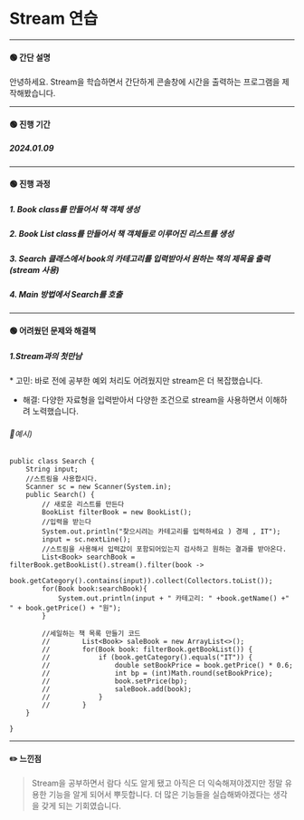 # Stream 연습
------------------------------------
#### 🟢 간단 설명

안녕하세요. Stream을 학습하면서 간단하게 콘솔창에 시간을 출력하는 프로그램을 제작해봤습니다.


*****************************
#### 🟢 진행 기간
##### 2024.01.09

****************************

#### 🟢 진행 과정
##### 1. Book class를 만들어서 책 객체 생성
##### 2. Book List class를 만들어서 책 객체들로 이루어진 리스트를 생성
##### 3. Search 클래스에서 book의 카테고리를 입력받아서 원하는 책의 제목을 출력 (stream 사용)
##### 4. Main 방법에서 Search를 호출


****************************
#### 🟢 어려웠던 문제와 해결책
##### 1.Stream과의 첫만남
* 고민: 바로 전에 공부한 예외 처리도 어려웠지만 stream은 더 복잡했습니다.
* 해결: 다양한 자료형을 입력받아서 다양한 조건으로 stream을 사용하면서 이해하려 노력했습니다.

###### 예시)
```
public class Search {
    String input;
    //스트림을 사용합시다.
    Scanner sc = new Scanner(System.in);
    public Search() {
        // 새로운 리스트를 만든다
        BookList filterBook = new BookList();
        //입력을 받는다
        System.out.println("찾으시려는 카테고리를 입력하세요 ) 경제 , IT");
        input = sc.nextLine();
        //스트림을 사용해서 입력값이 포함되어있는지 검사하고 원하는 결과를 받아온다.
        List<Book> searchBook = filterBook.getBookList().stream().filter(book -> 
        book.getCategory().contains(input)).collect(Collectors.toList());
        for(Book book:searchBook){
            System.out.println(input + " 카테고리: " +book.getName() +" " + book.getPrice() + "원");
        }

        //세일하는 책 목록 만들기 코드
        //        List<Book> saleBook = new ArrayList<>();
        //        for(Book book: filterBook.getBookList()) {
        //            if (book.getCategory().equals("IT")) {
        //                double setBookPrice = book.getPrice() * 0.6;
        //                int bp = (int)Math.round(setBookPrice);
        //                book.setPrice(bp);
        //                saleBook.add(book);
        //            }
        //        }
    }

}
```

***************************
#### ✏️ 느낀점
> Stream을 공부하면서 람다 식도 알게 됐고 아직은 더 익숙해져야겠지만 정말 유용한 기능을 알게 되어서 뿌듯합니다.
> 더 많은 기능들을 실습해봐야겠다는 생각을 갖게 되는 기회였습니다.

